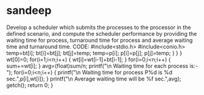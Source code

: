 # sandeep
Develop a scheduler which submits the processes to the processor in the defined
scenario, and compute the scheduler performance by providing the
waiting time for process, turnaround time for process and average
waiting time and turnaround time.
CODE:
#include<stdio.h>
#include<conio.h>
temp=bt[i];
bt[i]=bt[j];
bt[j]=temp;
temp=p[i];
p[i]=p[j];
p[j]=temp;
}
}
}
wt[0]=0;
for(i=1;i<n;i++)
{
wt[i]=wt[i-1]+bt[i-1];
}
for(i=0;i<n;i++)
{
sum+=wt[i];
}
avg=(float)sum/n;
printf("\n Waiting time for each process is:-");
for(i=0;i<n;i++)
{
printf("\n Waiting time for process P%d is %d
sec.",p[i],wt[i]);
}
printf("\n Average waiting time will be %f sec.",avg);
getch();
return 0;
}
